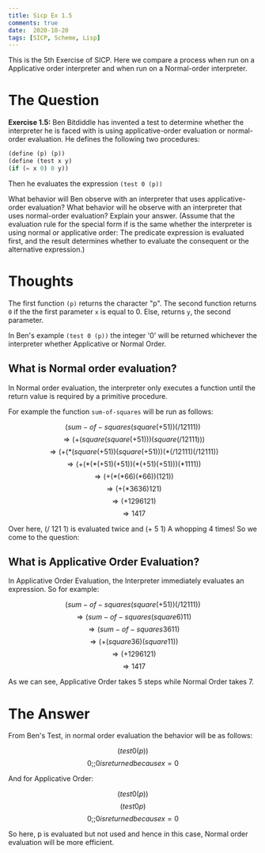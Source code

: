 ```yaml
---
title: Sicp Ex 1.5
comments: true
date:  2020-10-20
tags: [SICP, Scheme, Lisp]
---
```


This is the 5th Exercise of SICP. Here we compare a process 
when run on a Applicative order interpreter and when run on 
a Normal-order interpreter. 

# The Question

**Exercise 1.5:** Ben Bitdiddle has invented a test to determine
whether the interpreter he is faced with is using applicative-order
evaluation or normal-order evaluation. He defines the following
two procedures:

```scheme
(define (p) (p))
(define (test x y)
(if (= x 0) 0 y))
```
Then he evaluates the expression
`(test 0 (p))`

What behavior will Ben observe with an interpreter that uses
applicative-order evaluation? What behavior will he observe with
an interpreter that uses normal-order evaluation? Explain your
answer. (Assume that the evaluation rule for the special form if
is the same whether the interpreter is using normal or applicative
order: The predicate expression is evaluated first, and the result
determines whether to evaluate the consequent or the alternative
expression.)

# Thoughts 

The first function `(p)` returns the character "p".
The second function returns `0` if the the first parameter
`x` is equal to 0. Else, returns `y`, the second parameter.

In Ben's example `(test 0 (p))` the integer '0' will be returned 
whichever the interpreter whether Applicative or Normal Order.

## What is Normal order evaluation?

In Normal order evaluation, the interpreter only executes
a function until the return value is required by a primitive 
procedure. 

For example the function `sum-of-squares` will be run as follows:

$$ (sum-of-squares (square (+ 5 1))(/ 121 11)) $$
$$ \Rightarrow (+ (square (square (+ 5 1))) (square (/ 121 11))) $$
$$ \Rightarrow (+ (* (square (+ 5 1)) (square (+ 5 1))) (* (/ 121 11) (/ 121 11)) $$
$$ \Rightarrow (+ (* (* (+ 5 1) (+ 5 1))(* (+ 5 1) (+ 5 1)))(* 11 11)) $$
$$ \Rightarrow (+ (* (* 6 6) (* 6 6))(121)) $$
$$ \Rightarrow (+ (* 36 36) 121) $$
$$ \Rightarrow (+ 1296 121) $$
$$ \Rightarrow 1417 $$

Over here, (/ 121 1) is evaluated twice and (+ 5 1) A whopping 4 times!
So we come to the question:

## What is Applicative Order Evaluation?

In Applicative Order Evaluation, the Interpreter immediately evaluates an expression. 
So for example:

$$ (sum-of-squares (square (+ 51))(/ 121 11)) $$
$$ \Rightarrow (sum-of-squares (square 6) 11) $$
$$ \Rightarrow (sum-of-squares 36 11) $$
$$ \Rightarrow (+ (square 36) (square 11)) $$
$$ \Rightarrow (+ 1296 121) $$
$$ \Rightarrow 1417 $$

As we can see, Applicative Order takes 5 steps while Normal Order takes 7.

# The Answer

From Ben's Test, in normal order evaluation the behavior will be as follows:

$$ (test 0 (p)) $$
$$ 0 ;; 0 is returned because x = 0 $$

And for Applicative Order:

$$ (test 0 (p)) $$
$$ (test 0 p) $$
$$ 0 ;; 0 is returned because x = 0 $$

So here, p is evaluated but not used and hence in this case, 
Normal order evaluation will be more efficient.
